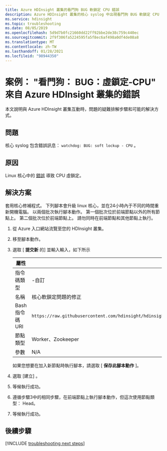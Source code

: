 ```yaml
---
title: Azure HDInsight 叢集的看門狗 BUG 軟鎖定 CPU 錯誤
description: Azure HDInsight 叢集的核心 syslog 中出現看門狗 BUG 軟鎖定 CPU
ms.service: hdinsight
ms.topic: troubleshooting
ms.date: 08/05/2019
ms.openlocfilehash: 5d9d7b0fc21660dd22ff92bbe2de38c759c440ec
ms.sourcegitcommit: 2f9f306fa5224595fa5f8ec6af498a0df4de08a8
ms.translationtype: MT
ms.contentlocale: zh-TW
ms.lasthandoff: 01/28/2021
ms.locfileid: "98944350"
---
```

# <a name="scenario-watchdog-bug-soft-lockup---cpu-error-from-an-azure-hdinsight-cluster"></a>案例： "看門狗： BUG：虛鎖定-CPU" 來自 Azure HDInsight 叢集的錯誤

本文說明與 Azure HDInsight 叢集互動時，問題的疑難排解步驟和可能的解決方式。

## <a name="issue"></a>問題

核心 syslog 包含錯誤訊息： `watchdog: BUG: soft lockup - CPU` 。

## <a name="cause"></a>原因

Linux 核心中的 [錯誤](https://bugzilla.kernel.org/show_bug.cgi?id=199437) 導致 CPU 虛鎖定。

## <a name="resolution"></a>解決方案

套用核心修補程式。 下列腳本會升級 linux 核心，並在24小時內于不同的時間重新開機電腦。 以兩個批次執行腳本動作。 第一個批次位於前端節點以外的所有節點上。 第二個批次位於前端節點上。 請勿同時在前端節點和其他節點上執行。

1. 從 Azure 入口網站流覽至您的 HDInsight 叢集。

1. 移至腳本動作。

1. 選取 [ **提交新** 的] 並輸入輸入，如下所示

    | 屬性 | 值 |
    | --- | --- |
    | 指令碼類型 | -自訂 |
    | 名稱 |核心軟鎖定問題的修正 |
    | Bash 指令碼 URI |`https://raw.githubusercontent.com/hdinsight/hdinsight.github.io/master/ClusterCRUD/KernelSoftLockFix/scripts/KernelSoftLockIssue_FixAndReboot.sh` |
    | 節點類型 |Worker、Zookeeper |
    | 參數 |N/A |

    如果您想要在加入新節點時執行腳本，請選取 [ **保存此腳本動作** ]。

1. 選取 [建立]  。

1. 等候執行成功。

1. 遵循步驟3中的相同步驟，在前端節點上執行腳本動作，但這次使用節點類型： Head。

1. 等候執行成功。

## <a name="next-steps"></a>後續步驟

[!INCLUDE [troubleshooting next steps](../../../includes/hdinsight-troubleshooting-next-steps.md)]